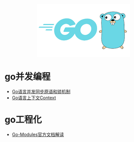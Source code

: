<div align=center width=45%><img src="/assets/logo.jpg"/></div>

# go并发编程

* [Go语言并发同步原语和锁机制](docs/Go语言并发同步原语和锁.md)
* [Go语言上下文Context](/docs/Go语言上下文Context.md)

# go工程化

* [Go-Modules官方文档解读](docs/Go-Modules官方文档解读.md)